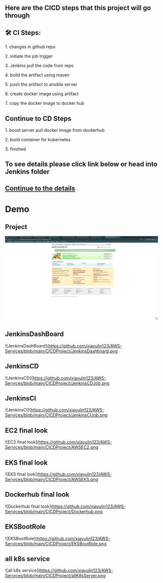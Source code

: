 <h2>Here are the CICD steps that this project will go through </h2>

<h2>🛠️ CI Steps:</h2>

<p>1. changes in github repo</p>

<p>2. initiate the job trigger</p>

<p>3. Jenkins pull the code from repo</p>

<p>4. build the artifact using maven</p>

<p>5. push the artifact to ansible server</p>

<p>6. create docker image using artifact</p>

<p>7. copy the docker image to docker hub</p>

<h2> Continue to CD Steps </h2>

<p>1. boost server pull docker image from dockerhub</p>

<p>2. build container for kubernetes</p>

<p>3. finished</p>

<h2> To see details please click link below or head into Jenkins folder </h2>

## [Continue to the details](https://github.com/xiayulin123/AWS-Services/tree/main/CICDProject/Jenkins)

# Demo

## Project
![project](https://github.com/xiayulin123/AWS-Services/blob/main/CICDProject/demo1.png)

## JenkinsDashBoard
![JenkinsDashBoard](https://github.com/xiayulin123/AWS-Services/blob/main/CICDProject/JenkinsDashboard.png

## JenkinsCD
![JenkinsCD](https://github.com/xiayulin123/AWS-Services/blob/main/CICDProject/JenkinsCDJob.png

## JenkinsCI
![JenkinsCI](https://github.com/xiayulin123/AWS-Services/blob/main/CICDProject/JenkinsCIJob.png

## EC2 final look
![EC2 final look](https://github.com/xiayulin123/AWS-Services/blob/main/CICDProject/AWSEC2.png

## EKS final look
![EKS final look](https://github.com/xiayulin123/AWS-Services/blob/main/CICDProject/AWSEKS.png

## Dockerhub final look
![Dockerhub final look](https://github.com/xiayulin123/AWS-Services/blob/main/CICDProject/Dockerhub.png

## EKSBootRole
![EKSBootRole](https://github.com/xiayulin123/AWS-Services/blob/main/CICDProject/EKSBootRole.png

## all k8s service
![all k8s service](https://github.com/xiayulin123/AWS-Services/blob/main/CICDProject/allK8sServer.png
